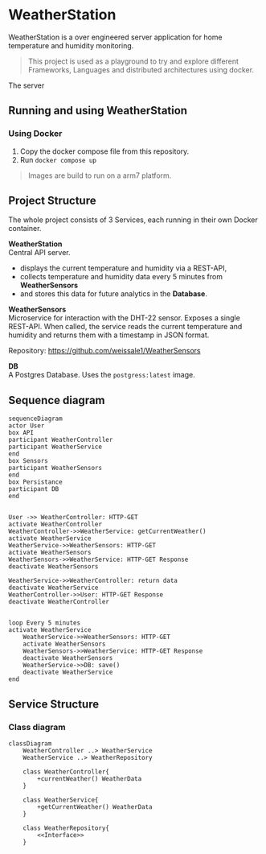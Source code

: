 # WeatherStation
WeatherStation is a over engineered server application for home temperature and humidity monitoring.

> This project is used as a playground to try and explore
> different Frameworks, Languages and distributed architectures using docker.

The server


## Running and using WeatherStation
### Using Docker
1. Copy the docker compose file from this repository.
2. Run `docker compose up`

> Images are build to run on a arm7 platform.

## Project Structure
The whole project consists of 3 Services, each running in their own Docker container.

**WeatherStation**\
Central API server.
- displays the current temperature and humidity via a REST-API,
- collects temperature and humidity data every 5 minutes from **WeatherSensors**
- and stores this data for future analytics in the **Database**.

**WeatherSensors**\
Microservice for interaction with the DHT-22 sensor.
Exposes a single REST-API. When called, the service reads the current temperature and
humidity and returns them with a timestamp in JSON format.

Repository: https://github.com/weissale1/WeatherSensors


**DB**\
A Postgres Database. Uses the `postgress:latest` image.


## Sequence diagram
```mermaid
sequenceDiagram
actor User
box API
participant WeatherController
participant WeatherService
end
box Sensors
participant WeatherSensors
end
box Persistance
participant DB
end


User ->> WeatherController: HTTP-GET 
activate WeatherController
WeatherController->>WeatherService: getCurrentWeather()
activate WeatherService
WeatherService->>WeatherSensors: HTTP-GET
activate WeatherSensors
WeatherSensors->>WeatherService: HTTP-GET Response
deactivate WeatherSensors

WeatherService->>WeatherController: return data
deactivate WeatherService
WeatherController->>User: HTTP-GET Response
deactivate WeatherController 


loop Every 5 minutes
activate WeatherService
    WeatherService->>WeatherSensors: HTTP-GET
    activate WeatherSensors
    WeatherSensors->>WeatherService: HTTP-GET Response
    deactivate WeatherSensors
    WeatherService->>DB: save()
    deactivate WeatherService
end
```

## Service Structure

### Class diagram

```mermaid
classDiagram
    WeatherController ..> WeatherService
    WeatherService ..> WeatherRepository

    class WeatherController{
        +currentWeather() WeatherData
    }

    class WeatherService{
        +getCurrentWeather() WeatherData
    }

    class WeatherRepository{
        <<Interface>>
    }
```



